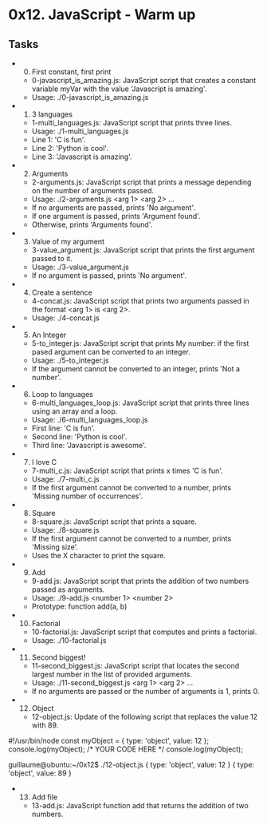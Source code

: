 # 0x12. JavaScript - Warm up
## Tasks
- 0. First constant, first print

	- 0-javascript_is_amazing.js: JavaScript script that creates a constant variable myVar with the value 'Javascript is amazing'.
	- Usage: ./0-javascript_is_amazing.js
- 1. 3 languages

	- 1-multi_languages.js: JavaScript script that prints three lines.
	- Usage: ./1-multi_languages.js
	- Line 1: 'C is fun'.
	- Line 2: 'Python is cool'.
	- Line 3: 'Javascript is amazing'.
- 2. Arguments

	- 2-arguments.js: JavaScript script that prints a message depending on the number of arguments passed.
	- Usage: ./2-arguments.js <arg 1> <arg 2> ...
	- If no arguments are passed, prints 'No argument'.
	- If one argument is passed, prints 'Argument found'.
	- Otherwise, prints 'Arguments found'.
- 3. Value of my argument

	- 3-value_argument.js: JavaScript script that prints the first argument passed to it.
	- Usage: ./3-value_argument.js <arg>
	- If no argument is passed, prints 'No argument'.
- 4. Create a sentence

	- 4-concat.js: JavaScript script that prints two arguments passed in the format <arg 1> is <arg 2>.
	- Usage: ./4-concat.js <arg1> <arg2>
- 5. An Integer

	- 5-to_integer.js: JavaScript script that prints My number: <first argument converted in integer> if the first pased argument can be converted to an integer.
	- Usage: ./5-to_integer.js
	- If the argument cannot be converted to an integer, prints 'Not a number'.
- 6. Loop to languages

	- 6-multi_languages_loop.js: JavaScript script that prints three lines using an array and a loop.
	- Usage: ./6-multi_languages_loop.js
	- First line: 'C is fun'.
	- Second line: 'Python is cool'.
	- Third line: 'Javascript is awesome'.
- 7. I love C

	- 7-multi_c.js: JavaScript script that prints x times 'C is fun'.
	- Usage: ./7-multi_c.js <x>
	- If the first argument cannot be converted to a number, prints 'Missing number of occurrences'.
- 8. Square

	- 8-square.js: JavaScript script that prints a square.
	- Usage: ./8-square.js <size>
	- If the first argument cannot be converted to a number, prints 'Missing size'.
	- Uses the X character to print the square.
- 9. Add

	- 9-add.js: JavaScript script that prints the addition of two numbers passed as arguments.
	- Usage: ./9-add.js <number 1> <number 2>
	- Prototype: function add(a, b)
- 10. Factorial

	- 10-factorial.js: JavaScript script that computes and prints a factorial.
	- Usage: ./10-factorial.js <number to compute factorial of>
- 11. Second biggest!

	- 11-second_biggest.js: JavaScript script that locates the second largest number in the list of provided arguments.
	- Usage: ./11-second_biggest.js <arg 1> <arg 2> ...
	- If no arguments are passed or the number of arguments is 1, prints 0.
- 12. Object

	- 12-object.js: Update of the following script that replaces the value 12 with 89.

#!/usr/bin/node
const myObject = {
  type: 'object',
  value: 12
};
console.log(myObject);
/*
YOUR CODE HERE
*/
console.log(myObject);

guillaume@ubuntu:~/0x12$ ./12-object.js
{ type: 'object', value: 12 }
{ type: 'object', value: 89 }

- 13. Add file

	- 13-add.js: JavaScript function add that returns the addition of two numbers.

